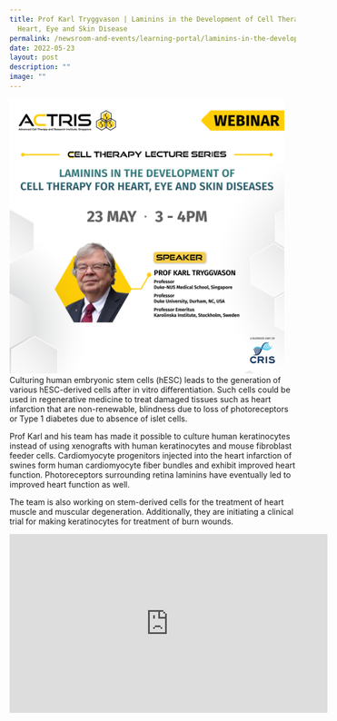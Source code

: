 ```yaml
---
title: Prof Karl Tryggvason | Laminins in the Development of Cell Therapy for
  Heart, Eye and Skin Disease
permalink: /newsroom-and-events/learning-portal/laminins-in-the-development-of-cell-therapy-for-heart-eye/
date: 2022-05-23
layout: post
description: ""
image: ""
---
```

<div style="margin-right: 20px; float: left;">
    <img src="/images/Learning%20Portal/2022/webinar_square-prof-karl.png" style="width:500px">
</div>

Culturing human embryonic stem cells (hESC) leads to the generation of various hESC-derived cells after in vitro differentiation. Such cells could be used in regenerative medicine to treat damaged tissues such as heart infarction that are non-renewable, blindness due to loss of photoreceptors or Type 1 diabetes due to absence of islet cells.

Prof Karl and his team has made it possible to culture human keratinocytes instead of using xenografts with human keratinocytes and mouse fibroblast feeder cells. Cardiomyocyte progenitors injected into the heart infarction of swines form human cardiomyocyte fiber bundles and exhibit improved heart function. Photoreceptors surrounding retina laminins have eventually led to improved heart function as well.

The team is also working on stem-derived cells for the treatment of heart muscle and muscular degeneration. Additionally, they are initiating a clinical trial for making keratinocytes for treatment of burn wounds.

<iframe allowfullscreen="" allow="accelerometer; autoplay; clipboard-write; encrypted-media; gyroscope; picture-in-picture; web-share" frameborder="0" title="YouTube video player" src="https://www.youtube.com/embed/9J-sML1caHA?si=ySWfIVZhR6BuaFTh" height="315" width="560"></iframe>